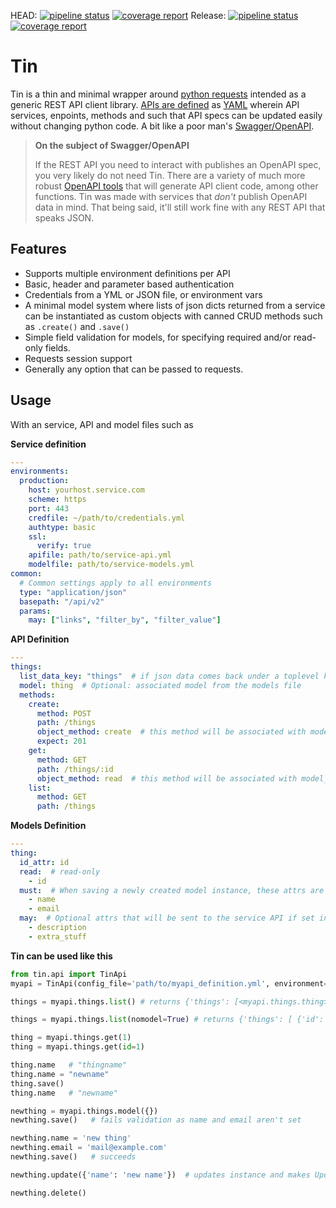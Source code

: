 HEAD: [![pipeline status](https://gitlab.com/explody/tin/badges/main/pipeline.svg)](https://gitlab.com/explody/tin/-/commits/main) [![coverage report](https://gitlab.com/explody/tin/badges/main/coverage.svg)](https://gitlab.com/explody/tin/-/commits/main)
Release: [![pipeline status](https://gitlab.com/explody/tin/badges/release/pipeline.svg)](https://gitlab.com/explody/tin/-/commits/release) [![coverage report](https://gitlab.com/explody/tin/badges/release/coverage.svg)](https://gitlab.com/explody/tin/-/commits/release)

# Tin

Tin is a thin and minimal wrapper around [python requests](https://docs.python-requests.org/en/master/index.html) intended as a generic REST API client library.  [APIs are defined](https://gitlab.com/explody/tin-apis/) as [YAML](https://yaml.org/) wherein API services, enpoints, methods and such that API specs can be updated easily without changing python code.  A bit like a poor man's [Swagger/OpenAPI](https://www.openapis.org/).


> **On the subject of Swagger/OpenAPI**
>
> If the REST API you need to interact with publishes an OpenAPI spec, you very
> likely do not need Tin.  There are a variety of much more robust
> [OpenAPI tools](https://openapi.tools/) that will generate API
> client code, among other functions.
> Tin was made with services that _don't_ publish OpenAPI data in mind. That being said, it'll still work fine with any REST API that speaks JSON.

## Features

* Supports multiple environment definitions per API
* Basic, header and parameter based authentication
* Credentials from a YML or JSON file, or environment vars
* A minimal model system where lists of json dicts returned from a service
  can be instantiated as custom objects with canned CRUD methods such
  as `.create()` and `.save()`
* Simple field validation for models, for specifying required and/or read-only fields.
* Requests session support
* Generally any option that can be passed to requests.

## Usage

With an service, API and model files such as

**Service definition**

```yaml
---
environments:
  production:
    host: yourhost.service.com
    scheme: https
    port: 443
    credfile: ~/path/to/credentials.yml
    authtype: basic
    ssl:
      verify: true
    apifile: path/to/service-api.yml
    modelfile: path/to/service-models.yml
common:
  # Common settings apply to all environments
  type: "application/json"
  basepath: "/api/v2"
  params:
    may: ["links", "filter_by", "filter_value"]
```

**API Definition**

```yaml
---
things:
  list_data_key: "things"  # if json data comes back under a toplevel key
  model: thing  # Optional: associated model from the models file
  methods:
    create:
      method: POST
      path: /things
      object_method: create  # this method will be associated with model_instance.create()
      expect: 201
    get:
      method: GET
      path: /things/:id
      object_method: read  # this method will be associated with model_instance.refresh()
    list:
      method: GET
      path: /things
```

**Models Definition**

```yaml
---
thing:
  id_attr: id
  read:  # read-only
    - id
  must:  # When saving a newly created model instance, these attrs are required
    - name
    - email
  may:  # Optional attrs that will be sent to the service API if set in the model instance
    - description
    - extra_stuff

```

**Tin can be used like this**

```python
from tin.api import TinApi
myapi = TinApi(config_file='path/to/myapi_definition.yml', environment='production')

things = myapi.things.list() # returns {'things': [<myapi.things.thing>, <myapi.things.thing>...]}

things = myapi.things.list(nomodel=True) # returns {'things': [ {'id': 1, name: 'thingname', 'email': 'mail@example.com'} ... ]

thing = myapi.things.get(1)
thing = myapi.things.get(id=1)

thing.name   # "thingname"
thing.name = "newname"
thing.save()
thing.name   # "newname"

newthing = myapi.things.model({})
newthing.save()   # fails validation as name and email aren't set

newthing.name = 'new thing'
newthing.email = 'mail@example.com'
newthing.save()   # succeeds

newthing.update({'name': 'new name'})  # updates instance and makes Update API call

newthing.delete()

```

